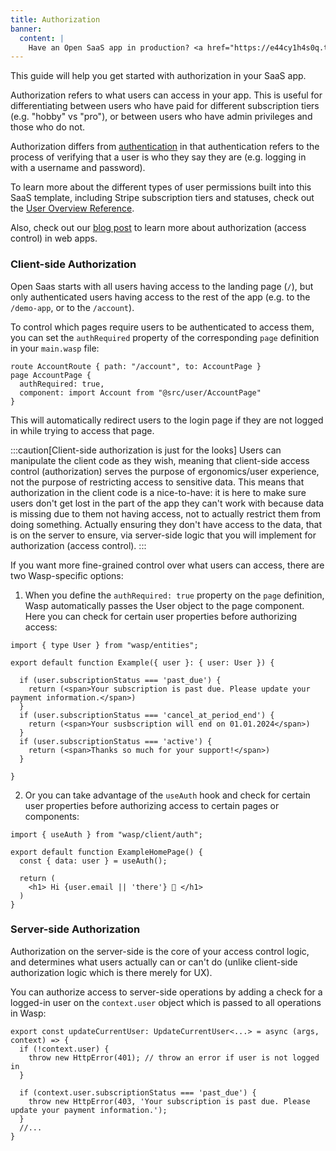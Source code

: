 ```yaml
---
title: Authorization
banner:
  content: |
    Have an Open SaaS app in production? <a href="https://e44cy1h4s0q.typeform.com/to/EPJCwsMi">We'll send you some swag! 👕</a>
---
```


This guide will help you get started with authorization in your SaaS app. 

Authorization refers to what users can access in your app. This is useful for differentiating between users who have paid for different subscription tiers (e.g. "hobby" vs "pro"), or between users who have admin privileges and those who do not.

Authorization differs from [authentication](/guides/authentication/) in that authentication refers to the process of verifying that a user is who they say they are (e.g. logging in with a username and password).

To learn more about the different types of user permissions built into this SaaS template, including Stripe subscription tiers and statuses, check out the [User Overview Reference](/general/user-overview/).

Also, check out our [blog post](https://wasp.sh/blog/2022/11/29/permissions-in-web-apps) to learn more about authorization (access control) in web apps.

### Client-side Authorization

Open Saas starts with all users having access to the landing page (`/`), but only authenticated users having access to the rest of the app (e.g. to the `/demo-app`, or to the `/account`).

To control which pages require users to be authenticated to access them, you can set the `authRequired` property of the corresponding `page` definition in your `main.wasp` file:

```tsx title="main.wasp" {3}
route AccountRoute { path: "/account", to: AccountPage }
page AccountPage {
  authRequired: true,
  component: import Account from "@src/user/AccountPage"
}
```

This will automatically redirect users to the login page if they are not logged in while trying to access that page.

:::caution[Client-side authorization is just for the looks]
Users can manipulate the client code as they wish, meaning that client-side access control (authorization) serves the purpose of ergonomics/user experience, not the purpose of restricting access to sensitive data.
This means that authorization in the client code is a nice-to-have: it is here to make sure users don't get lost in the part of the app they can't work with because data is missing due to them not having access, not to actually restrict them from doing something.
Actually ensuring they don't have access to the data, that is on the server to ensure, via server-side logic that you will implement for authorization (access control).
:::

If you want more fine-grained control over what users can access, there are two Wasp-specific options:
1. When you define the `authRequired: true` property on the `page` definition, Wasp automatically passes the User object to the page component. Here you can check for certain user properties before authorizing access:

```tsx title="ExamplePage.tsx" "{ user }: { user: User }"
import { type User } from "wasp/entities";

export default function Example({ user }: { user: User }) {

  if (user.subscriptionStatus === 'past_due') {
    return (<span>Your subscription is past due. Please update your payment information.</span>)
  }
  if (user.subscriptionStatus === 'cancel_at_period_end') {
    return (<span>Your susbscription will end on 01.01.2024</span>)
  }
  if (user.subscriptionStatus === 'active') {
    return (<span>Thanks so much for your support!</span>)
  }

}
```

2. Or you can take advantage of the `useAuth` hook and check for certain user properties before authorizing access to certain pages or components:

```tsx title="ExamplePage.tsx" {1, 4}
import { useAuth } from "wasp/client/auth";

export default function ExampleHomePage() {
  const { data: user } = useAuth();

  return (
    <h1> Hi {user.email || 'there'} 👋 </h1>
  )
}
```

### Server-side Authorization

Authorization on the server-side is the core of your access control logic, and determines what users actually can or can't do (unlike client-side authorization logic which is there merely for UX).

You can authorize access to server-side operations by adding a check for a logged-in user on the `context.user` object which is passed to all operations in Wasp:

```tsx title="src/server/actions.ts" 
export const updateCurrentUser: UpdateCurrentUser<...> = async (args, context) => {
  if (!context.user) {
    throw new HttpError(401); // throw an error if user is not logged in
  }

  if (context.user.subscriptionStatus === 'past_due') {
    throw new HttpError(403, 'Your subscription is past due. Please update your payment information.');
  }
  //...
}
```


